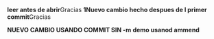 **leer antes de abrir**Gracias
**1Nuevo cambio hecho despues de l primer commit**Gracias

**NUEVO CAMBIO USANDO COMMIT SIN -m** 
**demo usanod ammend**
